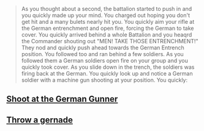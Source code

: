 >As you thought about a second, the battalion started to push in and you quickly made up your mind. You charged out hoping you don't get hit and a many bulets nearly hit you. You quickly aim your rifle at the German entrenchment and open fire, forcing the German to take cover. You quickly arrived behind a whole Battalion and you heaqrd the Commander shouting out "MEN! TAKE THOSE ENTRENCHMENT!" They nod and quickly push ahead towards the German Entrench position. You followed too and ran behind a few soldiers. As you followed them a German soldiers open fire on your group and you quickly took cover. As you slide down in the trench, the soldiers was firing back at the German. You quickly look up and notice a German soldier with a machine gun shooting at your position. You quickly:

## [Shoot at the German Gunner](Survive1.md)

## [Throw a gernade](Death-By-Bullet.md)